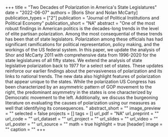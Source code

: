 +++
title = "Two Decades of Polarization in America's State Legislatures"
date = "2022-06-07"
authors = [Boris Shor and Nolan McCarty]
publication_types = ["2"]
publication = "Journal of Political Institutions and Political Economy"
publication_short = "NA"
abstract = "One of the most robust findings in American politics is the decades-long trends in the level of elite partisan polarization.  Among the most consequential of these trends has been that of state legislators.  Polarization among these officials has had significant ramifications for political representation, policy making, and the workings of the US federal system. In this paper, we update the analysis of Shor and McCarty 2011 with comprehensive data from 1996-2020 for the state legislatures of all fifty states.  We extend the analysis of state legislative polarization back to 1977 for a select set of states.  These updates reinforce our earlier findings about the pervasiveness of polarization and its links to national trends. The new data also highlight features of polarization that appear unique to the states. While the polarization US Congress has been characterized by an asymmetric pattern of GOP movement to the right, the predominant asymmetry in the states is one characterized by Democratic movement to the left. Additionally, we discuss the burgeoning literature on evaluating the causes of polarization using our measures as well that identifying its consequences. "
abstract_short = ""
image_preview = ""
selected = false
projects = []
tags = []
url_pdf = "NA"
url_preprint = ""
url_code = ""
url_dataset = ""
url_project = ""
url_slides = ""
url_video = ""
url_poster = ""
url_source = ""
math = true
highlight = true
[header]
image = ""
caption = ""
+++
